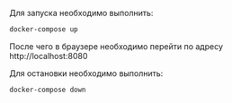 Для запуска необходимо выполнить:

```bash
docker-compose up
```

После чего в браузере необходимо перейти по адресу http://localhost:8080

Для остановки необходимо выполнить:

```bash
docker-compose down
```
